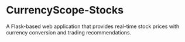 # CurrencyScope-Stocks
A Flask-based web application that provides real-time stock prices with currency conversion and trading recommendations.

